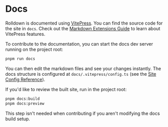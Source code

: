 # Docs

Rolldown is documented using [VitePress](https://vitepress.dev). You can find the source code for the site in `docs`. Check out the [Markdown Extensions Guide](https://vitepress.dev/guide/markdown) to learn about VitePress features.

To contribute to the documentation, you can start the docs dev server running on the project root:

```sh
pnpm run docs
```

You can then edit the markdown files and see your changes instantly. The docs structure is configured at `docs/.vitepress/config.ts` (see the [Site Config Reference](https://vitepress.dev/reference/site-config)).

If you'd like to review the built site, run in the project root:

```sh
pnpm docs:build
pnpm docs:preview
```

This step isn't needed when contributing if you aren't modifying the docs build setup.
